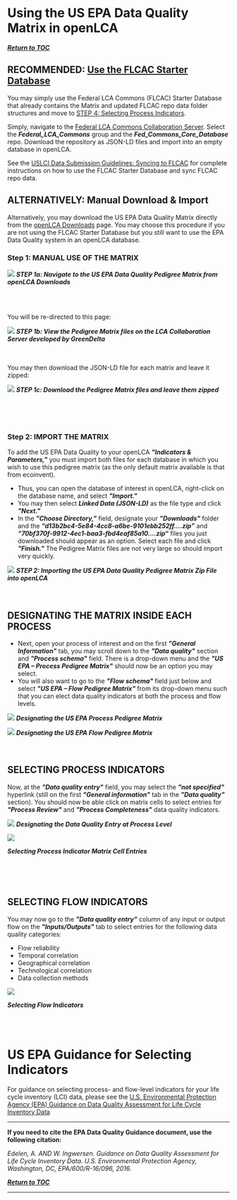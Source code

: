 # Using the US EPA Data Quality Matrix in openLCA

[**_Return to TOC_**](../00-sub-handbook-landing.md)

## RECOMMENDED: [Use the FLCAC Starter Database](https://github.com/uslci-admin/uslci-content/blob/dev/docs/submission_handbook/04-resources/04-App-H.md)
You may simply use the Federal LCA Commons (FLCAC) Starter Database that already contains the Matrix and updated FLCAC repo data folder structures and move to [STEP 4: Selecting Process Indicators](https://github.com/uslci-admin/uslci-content/blob/dev/docs/submission_handbook/04-resources/04-App-G.md#step-4-select-process-indicators). 

Simply, navigate to the [Federal LCA Commons Collaboration Server](https://www.lcacommons.gov/lca-collaboration). Select the _**Federal_LCA_Commons**_ group and the _**Fed_Commons_Core_Database**_ repo. Download the repository as JSON-LD files and import into an empty database in openLCA. 

See the [USLCI Data Submission Guidelines: Syncing to FLCAC](https://github.com/uslci-admin/uslci-content/blob/dev/docs/submission_handbook/04-resources/04-App-H.md) for complete instructions on how to use the FLCAC Starter Database and sync FLCAC repo data.

## ALTERNATIVELY: Manual Download & Import

Alternatively, you may download the US EPA Data Quality Matrix directly from the [openLCA Downloads](https://www.openlca.org/download/) page. You may choose this procedure if you are not using the FLCAC Starter Database but you still want to use the EPA Data Quality system in an openLCA database.

### Step 1: MANUAL USE OF THE MATRIX


![](https://github.com/uslci-admin/uslci-content/blob/dev/images/1_openLCA_Downloads_Page_EPA_DQ_Matrix.png)
**_STEP 1a: Navigate to the US EPA Data Quality Pedigree Matrix from openLCA Downloads_**

<br>
<br>

You will be re-directed to this page:


![](https://github.com/uslci-admin/uslci-content/blob/dev/images/EPA%20Matrix%20-%20GD%20CS%20Redirect%20Page.png)
**_STEP 1b: View the Pedigree Matrix files on the LCA Collaboration Server developed by GreenDelta_**
<br>
<br>
<br>

You may then download the JSON-LD file for each matrix and leave it zipped:

![](https://github.com/uslci-admin/uslci-content/blob/dev/images/EPA%20Pedigree%20Matrix%20Download.png)
**_STEP 1c: Download the Pedigree Matrix files and leave them zipped_**



<br>
<br>
<br>

### Step 2: IMPORT THE MATRIX

To add the US EPA Data Quality to your openLCA **_"Indicators & Parameters,"_** you must import both files for each database in which you wish to use this pedigree matrix (as the only default matrix available is that from ecoinvent). 
* Thus, you can open the database of interest in openLCA, right-click on the database name, and select **_"Import."_** 
* You may then select **_Linked Data (JSON-LD)_** as the file type and click **_"Next."_** 
* In the **_"Choose Directory,"_** field, designate your **_"Downloads"_** folder and the **_“d13b2bc4-5e84-4cc8-a6be-9101ebb252ff….zip”_** and **_“70bf370f-9912-4ec1-baa3-fbd4eaf85a10….zip“_** files you just downloaded should appear as an option. Select each file and click **_"Finish."_** The Pedigree Matrix files are not very large so should import very quickly.


![](https://github.com/uslci-admin/uslci-content/blob/dev/images/EPA%20Matrix%20-%20olca%20import.png)
**_STEP 2: Importing the US EPA Data Quality Pedigree Matrix Zip File into openLCA_**
<br>
<br>
<br>

## DESIGNATING THE MATRIX INSIDE EACH PROCESS

* Next, open your process of interest and on the first **_"General Information"_** tab, you may scroll down to the **_"Data quality"_** section and **_"Process schema"_** field. There is a drop-down menu and the **_"US EPA – Process Pedigree Matrix"_** should now be an option you may select. 
* You will also want to go to the **_"Flow schema"_** field just below and select **_"US EPA – Flow Pedigree Matrix"_** from its drop-down menu such that you can elect data quality indicators at both the process and flow levels.

![](https://github.com/uslci-admin/uslci-content/blob/dev/images/3a_Select_Process_Matrix.png)
**_Designating the US EPA Process Pedigree Matrix_**
<br>

![](https://github.com/uslci-admin/uslci-content/blob/dev/images/3a_Select_Process_Matrix.png)
**_Designating the US EPA Flow Pedigree Matrix_**
<br>
<br>
<br>


## SELECTING PROCESS INDICATORS

Now, at the **_"Data quality entry"_** field, you may select the **_"not specified"_** hyperlink (still on the first **_"General information"_** tab in the **_"Data quality"_** section). You should now be able click on matrix cells to select entries for **_"Process Review"_** and **_"Process Completeness"_** data quality indicators.

![](https://github.com/uslci-admin/uslci-content/blob/dev/images/4a_Designate_DQ_Entry.png)
**_Designating the Data Quality Entry at Process Level_**
<br>


![](https://github.com/uslci-admin/uslci-content/blob/dev/images/4b_Select_Process_Indicators.png)

**_Selecting Process Indicator Matrix Cell Entries_**

<br>
<br>
<br>


## SELECTING FLOW INDICATORS

You may now go to the **_"Data quality entry"_** column of any input or output flow on the **_"Inputs/Outputs"_** tab to select entries for the following data quality categories:

- Flow reliability
- Temporal correlation
- Geographical correlation
- Technological correlation
- Data collection methods


![](https://github.com/uslci-admin/uslci-content/blob/dev/images/5_Select_Flow_Indicators.png)

**_Selecting Flow Indicators_**

<br>
<br>

# US EPA Guidance for Selecting Indicators

For guidance on selecting process- and flow-level indicators for your life cycle inventory (LCI) data, please see the [U.S. Environmental Protection Agency (EPA) Guidance on Data Quality Assessment for Life Cycle Inventory Data](https://cfpub.epa.gov/si/si\_public\_record\_report.cfm?Lab=NRMRL&amp;dirEntryId=321834)

---
**If you need to cite the EPA Data Quality Guidance document, use the following citation:**

_Edelen, A. AND W. Ingwersen. Guidance on Data Quality Assessment for Life Cycle Inventory Data. U.S. Environmental Protection Agency, Washington, DC, EPA/600/R-16/096, 2016._

[**_Return to TOC_**](../00-sub-handbook-landing.md)


---
